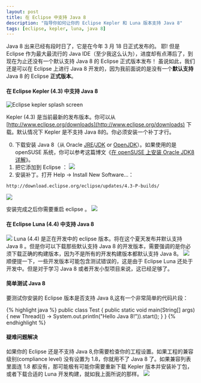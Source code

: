 ```yaml
---
layout: post
title: 在 Eclipse 中支持 Java 8
description: "指导你如何让你的 Eclipse Kepler 和 Luna 版本支持 Java 8"
tags: [eclipse, kepler, luna, java 8]
---
```




Java 8 出来已经有段时日了，它是在今年 3 月 18 日正式发布的。 耶! 
但是 Eclipse 作为最大最流行的 Java IDE（至少我这么认为），进度却有点滞后了，到现在为止还没有一个默认支持 Java 8 的 Eclipse 正式版本发布！
虽说如此，我们还是可以在 Eclipse 上进行 Java 8 开发的，因为我前面说的是没有一个**默认支持** Java 8 的 Eclipse **正式版本**。


#### 在 Eclipse Kepler (4.3) 中支持 Java 8
![Eclipse kepler splash screen](http://suselinks-us.qiniudn.com/eclipse-kepler-splash-screen.png)

Kepler (4.3) 是当前最新的发布版本。你可以从 [http://www.eclipse.org/downloads](http://www.eclipse.org/downloads) 下载。默认情况下 Kepler 是不支持 Java 8的。你必须安装一个补丁才行。

0. 下载安装 Java 8（从 Oracle [JRE](http://www.oracle.com/technetwork/java/javase/downloads/jre8-downloads-2133155.html)/[JDK](http://www.oracle.com/technetwork/java/javase/downloads/jdk8-downloads-2133151.html) or [OpenJDK](https://jdk8.java.net/download.html)）。如果使用的是 openSUSE 系统，你可以参考这篇博文《[在 openSUSE 上安装 Oracle JDK8 详解](http://suselinks.us/install-oracle-jdk8-on-opensuse/)》。
0. 把它添加到 Eclipse ：
![](http://suselinks-us.qiniudn.com/eclipse-installed-jre.png)
0. 安装补丁。打开 Help → Install New Software...：

~~~
http://download.eclipse.org/eclipse/updates/4.3-P-builds/
~~~

![](http://suselinks-us.qiniudn.com/kepler-install-java8-patch.png)

安装完成之后你需要重启 eclipse 。
![](http://suselinks-us.qiniudn.com/eclipse-java8-test.png)

#### 在 Eclipse Luna (4.4) 中支持 Java 8
![](http://suselinks-us.qiniudn.com/eclipse-luna-splash-screen.png)
Luna (4.4) 是正在开发中的 eclipse 版本。将在这个夏天发布并默认支持 Java 8 。但是你可以下载那些默认支持 Java 8 的开发版本，需要强调的是你必须下载正确的构建版本，因为不是所有的开发构建版本都默认支持 Java 8。
![](http://suselinks-us.qiniudn.com/eclipse-luna-development-build-with-java8-support.png)
顺便提一下，一些开发版本可能包含测试错误的，这是由于 Eclipse Luna 还处于开发中。但是对于学习 Java 8 或者开发小型项目来说，这已经足够了。

#### 简单测试 Java 8
要测试你安装的 Eclipse 版本是否支持 Java 8,这有一个非常简单的代码片段：

{% highlight java %}
public class Test {
    public static void main(String[] args) {
        new Thread(() -> System.out.println("Hello Java 8!")).start();
    }
}
{% endhighlight %}

#### 疑难问题解决
如果你的 Eclipse 还是不支持 Java 8,你需要检查你的工程设置。如果工程的兼容级别(compliance level) 没有设置为 1.8，你就用不了 Java 8 了。如果兼容列表里面连 1.8 都没有，那可能极有可能你需要重新下载 Kepler 版本并安装补丁包，或者下载合适的 Luna 开发构建，就如我上面所说的那样。
![](http://suselinks-us.qiniudn.com/eclipse-compliance-level.png)


